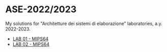 # ASE-2022/2023
My solutions for "Architetture dei sistemi di elaborazione" laboratories, a.y. 2022-2023.

* [LAB 01 - MIPS64](lab_01)
* [LAB 02 - MIPS64](lab_02)